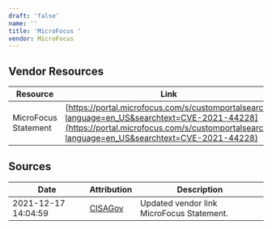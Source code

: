 ```yaml
---
draft: 'false'
name: ''
title: 'MicroFocus '
vendor: MicroFocus
---
```


## Vendor Resources
| Resource | Link |
| --- | --- |
| MicroFocus Statement | [https://portal.microfocus.com/s/customportalsearch?language=en_US&searchtext=CVE-2021-44228](https://portal.microfocus.com/s/customportalsearch?language=en_US&searchtext=CVE-2021-44228) |



## Sources
| Date | Attribution | Description |
| --- | --- | --- |
| 2021-12-17 14:04:59 | [CISAGov](https://raw.githubusercontent.com/cisagov/log4j-affected-db/develop/README.md) | Updated vendor link MicroFocus Statement.  |
